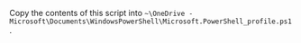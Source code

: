 Copy the contents of this script into `~\OneDrive - Microsoft\Documents\WindowsPowerShell\Microsoft.PowerShell_profile.ps1`.
